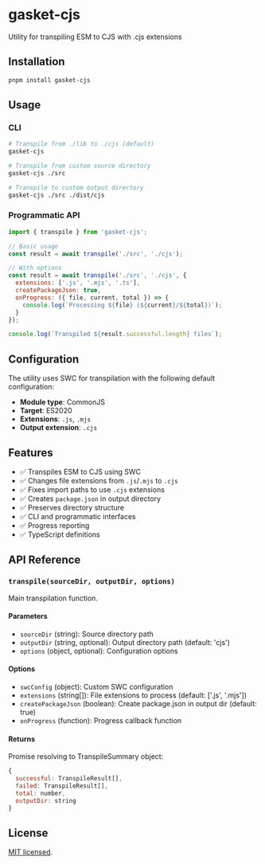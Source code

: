 # gasket-cjs

Utility for transpiling ESM to CJS with .cjs extensions

## Installation

```bash
pnpm install gasket-cjs
```

## Usage

### CLI

```bash
# Transpile from ./lib to ./cjs (default)
gasket-cjs

# Transpile from custom source directory
gasket-cjs ./src

# Transpile to custom output directory
gasket-cjs ./src ./dist/cjs
```

### Programmatic API

```javascript
import { transpile } from 'gasket-cjs';

// Basic usage
const result = await transpile('./src', './cjs');

// With options
const result = await transpile('./src', './cjs', {
  extensions: ['.js', '.mjs', '.ts'],
  createPackageJson: true,
  onProgress: ({ file, current, total }) => {
    console.log(`Processing ${file} (${current}/${total})`);
  }
});

console.log(`Transpiled ${result.successful.length} files`);
```

## Configuration

The utility uses SWC for transpilation with the following default configuration:

- **Module type**: CommonJS
- **Target**: ES2020
- **Extensions**: `.js`, `.mjs`
- **Output extension**: `.cjs`

## Features

- ✅ Transpiles ESM to CJS using SWC
- ✅ Changes file extensions from `.js`/`.mjs` to `.cjs`
- ✅ Fixes import paths to use `.cjs` extensions
- ✅ Creates `package.json` in output directory
- ✅ Preserves directory structure
- ✅ CLI and programmatic interfaces
- ✅ Progress reporting
- ✅ TypeScript definitions

## API Reference

### `transpile(sourceDir, outputDir, options)`

Main transpilation function.

#### Parameters

- `sourceDir` (string): Source directory path
- `outputDir` (string, optional): Output directory path (default: 'cjs')
- `options` (object, optional): Configuration options

#### Options

- `swcConfig` (object): Custom SWC configuration
- `extensions` (string[]): File extensions to process (default: ['.js', '.mjs'])
- `createPackageJson` (boolean): Create package.json in output dir (default: true)
- `onProgress` (function): Progress callback function

#### Returns

Promise resolving to TranspileSummary object:

```javascript
{
  successful: TranspileResult[],
  failed: TranspileResult[],
  total: number,
  outputDir: string
}
```

## License

[MIT licensed](./LICENSE.md).